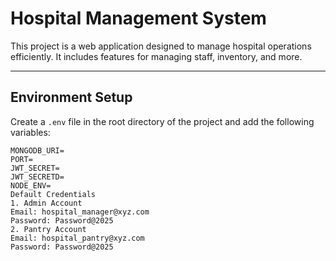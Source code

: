 # Hospital Management System

This project is a web application designed to manage hospital operations efficiently. It includes features for managing staff, inventory, and more.

---

## Environment Setup

Create a `.env` file in the root directory of the project and add the following variables:

```env
MONGODB_URI=
PORT=
JWT_SECRET=
JWT_SECRETD=
NODE_ENV=
Default Credentials
1. Admin Account
Email: hospital_manager@xyz.com
Password: Password@2025
2. Pantry Account
Email: hospital_pantry@xyz.com
Password: Password@2025

